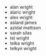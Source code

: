 - alan wright
- alaric wright
- alex wright
- asland james
- azidal mattison
- sarah silas
- tel wright
- telka wright
- telkyn wright
